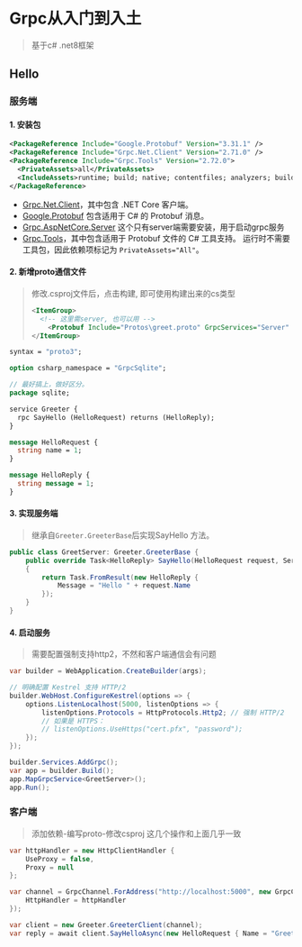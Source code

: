 # Grpc从入门到入土

> 基于c#  .net8框架

## Hello

### 服务端

#### 1. 安装包

```xml
<PackageReference Include="Google.Protobuf" Version="3.31.1" />
<PackageReference Include="Grpc.Net.Client" Version="2.71.0" />
<PackageReference Include="Grpc.Tools" Version="2.72.0">
  <PrivateAssets>all</PrivateAssets>
  <IncludeAssets>runtime; build; native; contentfiles; analyzers; buildtransitive</IncludeAssets>
</PackageReference>
```

- [Grpc.Net.Client](https://www.nuget.org/packages/Grpc.Net.Client)，其中包含 .NET Core 客户端。
- [Google.Protobuf](https://www.nuget.org/packages/Google.Protobuf/) 包含适用于 C# 的 Protobuf 消息。
- [Grpc.AspNetCore.Server]() 这个只有server端需要安装，用于启动grpc服务
- [Grpc.Tools](https://www.nuget.org/packages/Grpc.Tools/)，其中包含适用于 Protobuf 文件的 C# 工具支持。 运行时不需要工具包，因此依赖项标记为 `PrivateAssets="All"`。

#### 2. 新增proto通信文件

> 修改.csproj文件后，点击构建, 即可使用构建出来的cs类型
>
> ```xml
> <ItemGroup>
> 	<!-- 这里需server, 也可以用 -->
>     <Protobuf Include="Protos\greet.proto" GrpcServices="Server" />
> </ItemGroup>
> ```

```protobuf
syntax = "proto3";

option csharp_namespace = "GrpcSqlite";

// 最好搞上，做好区分。
package sqlite;

service Greeter {
  rpc SayHello (HelloRequest) returns (HelloReply);
}

message HelloRequest {
  string name = 1;
}

message HelloReply {
  string message = 1;
}
```

#### 3. 实现服务端

> 继承自`Greeter.GreeterBase`后实现SayHello 方法。

```csharp
public class GreetServer: Greeter.GreeterBase {
    public override Task<HelloReply> SayHello(HelloRequest request, ServerCallContext context)
    {
        return Task.FromResult(new HelloReply {
            Message = "Hello " + request.Name
        });
    }
}
```

#### 4. 启动服务

> 需要配置强制支持http2，不然和客户端通信会有问题

```csharp
var builder = WebApplication.CreateBuilder(args);

// 明确配置 Kestrel 支持 HTTP/2
builder.WebHost.ConfigureKestrel(options => {
    options.ListenLocalhost(5000, listenOptions => {
        listenOptions.Protocols = HttpProtocols.Http2; // 强制 HTTP/2
        // 如果是 HTTPS：
        // listenOptions.UseHttps("cert.pfx", "password");
    });
});

builder.Services.AddGrpc();
var app = builder.Build();
app.MapGrpcService<GreetServer>();
app.Run();
```

### 客户端

> 添加依赖-编写proto-修改csproj 这几个操作和上面几乎一致

```csharp
var httpHandler = new HttpClientHandler {
    UseProxy = false,
    Proxy = null
};

var channel = GrpcChannel.ForAddress("http://localhost:5000", new GrpcChannelOptions {
    HttpHandler = httpHandler
});

var client = new Greeter.GreeterClient(channel);
var reply = await client.SayHelloAsync(new HelloRequest { Name = "GreeterClient" });
```

